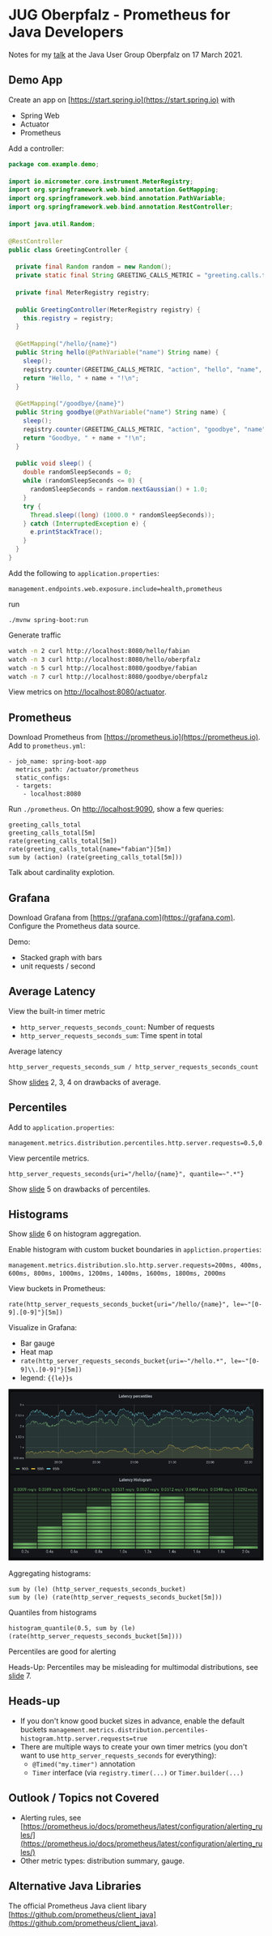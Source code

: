 JUG Oberpfalz - Prometheus for Java Developers
==============================================

Notes for my [talk](https://www.meetup.com/de-DE/JUG-Oberpfalz/events/274962707/) at the Java User Group Oberpfalz on 17 March 2021.

Demo App
--------

Create an app on [https://start.spring.io](https://start.spring.io) with

* Spring Web
* Actuator
* Prometheus

Add a controller:

```java
package com.example.demo;

import io.micrometer.core.instrument.MeterRegistry;
import org.springframework.web.bind.annotation.GetMapping;
import org.springframework.web.bind.annotation.PathVariable;
import org.springframework.web.bind.annotation.RestController;

import java.util.Random;

@RestController
public class GreetingController {

  private final Random random = new Random();
  private static final String GREETING_CALLS_METRIC = "greeting.calls.total";

  private final MeterRegistry registry;

  public GreetingController(MeterRegistry registry) {
    this.registry = registry;
  }

  @GetMapping("/hello/{name}")
  public String hello(@PathVariable("name") String name) {
    sleep();
    registry.counter(GREETING_CALLS_METRIC, "action", "hello", "name", name).increment();
    return "Hello, " + name + "!\n";
  }

  @GetMapping("/goodbye/{name}")
  public String goodbye(@PathVariable("name") String name) {
    sleep();
    registry.counter(GREETING_CALLS_METRIC, "action", "goodbye", "name", name).increment();
    return "Goodbye, " + name + "!\n";
  }

  public void sleep() {
    double randomSleepSeconds = 0;
    while (randomSleepSeconds <= 0) {
      randomSleepSeconds = random.nextGaussian() + 1.0;
    }
    try {
      Thread.sleep((long) (1000.0 * randomSleepSeconds));
    } catch (InterruptedException e) {
      e.printStackTrace();
    }
  }
}
```

Add the following to `application.properties`:

```
management.endpoints.web.exposure.include=health,prometheus
```

run

```
./mvnw spring-boot:run
```

Generate traffic

```sh
watch -n 2 curl http://localhost:8080/hello/fabian
watch -n 3 curl http://localhost:8080/hello/oberpfalz
watch -n 5 curl http://localhost:8080/goodbye/fabian
watch -n 7 curl http://localhost:8080/goodbye/oberpfalz
```

View metrics on [http://localhost:8080/actuator](http://localhost:8080/actuator).

Prometheus
----------

Download Prometheus from [https://prometheus.io](https://prometheus.io). Add to `prometheus.yml`:

```
- job_name: spring-boot-app
  metrics_path: /actuator/prometheus
  static_configs:
  - targets:
    - localhost:8080
```

Run `./prometheus`. On [http://localhost:9090](http://localhost:9090), show a few queries:

```
greeting_calls_total
greeting_calls_total[5m]
rate(greeting_calls_total[5m])
rate(greeting_calls_total{name="fabian"}[5m])
sum by (action) (rate(greeting_calls_total[5m]))
```

Talk about cardinality explotion.

Grafana
-------

Download Grafana from [https://grafana.com](https://grafana.com). Configure the Prometheus data source.

Demo:

* Stacked graph with bars
* unit requests / second

Average Latency
---------------

View the built-in timer metric

* `http_server_requests_seconds_count`: Number of requests
* `http_server_requests_seconds_sum`: Time spent in total

Average latency

```
http_server_requests_seconds_sum / http_server_requests_seconds_count
```

Show [slides](https://docs.google.com/presentation/d/1kew_HA78CrOQi2yreRrIx_4HwnfOWk9d2-JtRkqN8Ew/edit?usp=sharing) 2, 3, 4 on drawbacks of average.

Percentiles
-----------

Add to `application.properties`:

```
management.metrics.distribution.percentiles.http.server.requests=0.5,0.9,0.95,0.99
```

View percentile metrics.

```
http_server_requests_seconds{uri="/hello/{name}", quantile=~".*"}
```

Show [slide](https://docs.google.com/presentation/d/1kew_HA78CrOQi2yreRrIx_4HwnfOWk9d2-JtRkqN8Ew/edit?usp=sharing) 5 on drawbacks of percentiles.

Histograms
----------

Show [slide](https://docs.google.com/presentation/d/1kew_HA78CrOQi2yreRrIx_4HwnfOWk9d2-JtRkqN8Ew/edit?usp=sharing) 6 on histogram aggregation.

Enable histogram with custom bucket boundaries in `appliction.properties`:

```
management.metrics.distribution.slo.http.server.requests=200ms, 400ms, 600ms, 800ms, 1000ms, 1200ms, 1400ms, 1600ms, 1800ms, 2000ms
```

View buckets in Prometheus:

```
rate(http_server_requests_seconds_bucket{uri="/hello/{name}", le=~"[0-9].[0-9]"}[5m])
```

Visualize in Grafana:

* Bar gauge
* Heat map
* `rate(http_server_requests_seconds_bucket{uri=~"/hello.*", le=~"[0-9]\\.[0-9]"}[5m])`
* legend: `{{le}}s`

![histogram screenshot](screenshot.png)

Aggregating histograms:

```
sum by (le) (http_server_requests_seconds_bucket)
sum by (le) (rate(http_server_requests_seconds_bucket[5m]))
```

Quantiles from histograms

```
histogram_quantile(0.5, sum by (le) (rate(http_server_requests_seconds_bucket[5m])))
```

Percentiles are good for alerting

Heads-Up: Percentiles may be misleading for multimodal distributions, see [slide](https://docs.google.com/presentation/d/1kew_HA78CrOQi2yreRrIx_4HwnfOWk9d2-JtRkqN8Ew/edit?usp=sharing) 7.

Heads-up
--------

* If you don't know good bucket sizes in advance, enable the default buckets `management.metrics.distribution.percentiles-histogram.http.server.requests=true`
* There are multiple ways to create your own timer metrics (you don't want to use `http_server_requests_seconds` for everything):
  * `@Timed("my.timer")` annotation
  * `Timer` interface (via `registry.timer(...)` or `Timer.builder(...)`

Outlook / Topics not Covered
----------------------------

* Alerting rules, see [https://prometheus.io/docs/prometheus/latest/configuration/alerting_rules/](https://prometheus.io/docs/prometheus/latest/configuration/alerting_rules/)
* Other metric types: distribution summary, gauge.

Alternative Java Libraries
--------------------------

The official Prometheus Java client libary [https://github.com/prometheus/client_java](https://github.com/prometheus/client_java).
